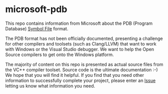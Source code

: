 # microsoft-pdb
This repo contains information from Microsoft about the PDB (Program Database) 
[Symbol File](https://msdn.microsoft.com/en-us/library/windows/desktop/aa363368(v=vs.85).aspx) format.

The PDB format has not been officially documented, presenting a challenge for other compilers and
toolsets (such as Clang/LLVM) that want to work with Windows or the Visual Studio debugger. We want
to help the Open Source compilers to get onto the Windows platform.
 
The majority of content on this repo is presented as actual source files from the VC++ compiler 
toolset. Source code is the ultimate documentation :-) We hope that you will find it helpful. If you 
find that you need other information to successfully complete your project, please enter an
[Issue](https://github.com/microsoft/microsoft-pdb/issues) letting us know what information you need.